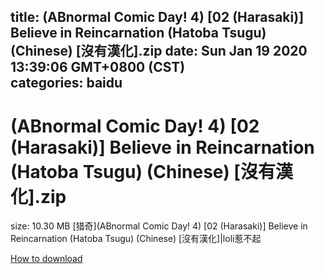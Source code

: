 
title: (ABnormal Comic Day! 4) [02 (Harasaki)] Believe in Reincarnation (Hatoba Tsugu) (Chinese) [沒有漢化].zip
date: Sun Jan 19 2020 13:39:06 GMT+0800 (CST)    
categories: baidu
---

# (ABnormal Comic Day! 4) [02 (Harasaki)] Believe in Reincarnation (Hatoba Tsugu) (Chinese) [沒有漢化].zip
size: 10.30 MB
 [猎奇](ABnormal Comic Day! 4) [02 (Harasaki)] Believe in Reincarnation (Hatoba Tsugu) (Chinese) [沒有漢化]|loli惹不起
 

[How to download](https://bpcam.bemobtrk.com/go/2ceec3aa-1ca2-46d6-b9ff-aaa5c184517c?jno=378)